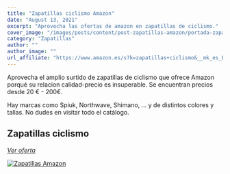 ```yaml
---
title: "Zapatillas ciclismo Amazon"
date: "August 13, 2021"
excerpt: "Aprovecha las ofertas de amazon en zapatillas de ciclismo."
cover_image: "/images/posts/content/post-zapatillas-amazon/portada-zapatillas-amazon.jpg"
category: "Zapatillas"
author: ""
author_image: ""
url_affiliate: "https://www.amazon.es/s?k=zapatillas+ciclismo&__mk_es_ES=%C3%85M%C3%85%C5%BD%C3%95%C3%91&linkCode=ll2&tag=devser-21&linkId=ef4371fac4c038cb4c3af37965951ce4&language=es_ES&ref_=as_li_ss_tl"
---
```


Aprovecha el amplio surtido de zapatillas de ciclismo que ofrece Amazon porqué su relacion calidad-precio es insuperable. Se encuentran precios desde 20 € - 200€. 

Hay marcas como Spiuk, Northwave, Shimano, ... y de distintos colores y tallas. No dudes en visitar todo el catálogo.

## Zapatillas ciclismo

*[Ver oferta](https://www.amazon.es/s?k=zapatillas+ciclismo&__mk_es_ES=%C3%85M%C3%85%C5%BD%C3%95%C3%91&linkCode=ll2&tag=devser-21&linkId=ef4371fac4c038cb4c3af37965951ce4&language=es_ES&ref_=as_li_ss_tl)*

[![Zapatillas Amazon](/images/posts/content/post-zapatillas-amazon/zapatillas-amazon.jpg)](https://www.amazon.es/s?k=zapatillas+ciclismo&__mk_es_ES=%C3%85M%C3%85%C5%BD%C3%95%C3%91&linkCode=ll2&tag=devser-21&linkId=ef4371fac4c038cb4c3af37965951ce4&language=es_ES&ref_=as_li_ss_tl "Zapatillas Amazon")



